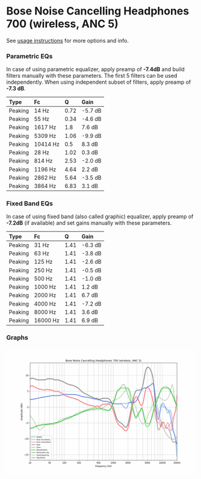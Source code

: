 # Bose Noise Cancelling Headphones 700 (wireless, ANC 5)
See [usage instructions](https://github.com/jaakkopasanen/AutoEq#usage) for more options and info.

### Parametric EQs
In case of using parametric equalizer, apply preamp of **-7.4dB** and build filters manually
with these parameters. The first 5 filters can be used independently.
When using independent subset of filters, apply preamp of **-7.3 dB**.

| Type    | Fc       |    Q | Gain    |
|:--------|:---------|:-----|:--------|
| Peaking | 14 Hz    | 0.72 | -5.7 dB |
| Peaking | 55 Hz    | 0.34 | -4.6 dB |
| Peaking | 1617 Hz  | 1.8  | 7.6 dB  |
| Peaking | 5309 Hz  | 1.06 | -9.9 dB |
| Peaking | 10414 Hz | 0.5  | 8.3 dB  |
| Peaking | 28 Hz    | 1.02 | 0.3 dB  |
| Peaking | 814 Hz   | 2.53 | -2.0 dB |
| Peaking | 1196 Hz  | 4.64 | 2.2 dB  |
| Peaking | 2862 Hz  | 5.64 | -3.5 dB |
| Peaking | 3864 Hz  | 6.83 | 3.1 dB  |

### Fixed Band EQs
In case of using fixed band (also called graphic) equalizer, apply preamp of **-7.2dB**
(if available) and set gains manually with these parameters.

| Type    | Fc       |    Q | Gain    |
|:--------|:---------|:-----|:--------|
| Peaking | 31 Hz    | 1.41 | -6.3 dB |
| Peaking | 63 Hz    | 1.41 | -3.8 dB |
| Peaking | 125 Hz   | 1.41 | -2.6 dB |
| Peaking | 250 Hz   | 1.41 | -0.5 dB |
| Peaking | 500 Hz   | 1.41 | -1.0 dB |
| Peaking | 1000 Hz  | 1.41 | 1.2 dB  |
| Peaking | 2000 Hz  | 1.41 | 6.7 dB  |
| Peaking | 4000 Hz  | 1.41 | -7.2 dB |
| Peaking | 8000 Hz  | 1.41 | 3.6 dB  |
| Peaking | 16000 Hz | 1.41 | 6.9 dB  |

### Graphs
![](./Bose%20Noise%20Cancelling%20Headphones%20700%20(wireless,%20ANC%205).png)